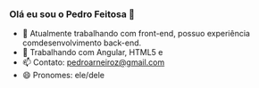 ### Olá eu sou o Pedro Feitosa 👋


- 🔭 Atualmente trabalhando com front-end, possuo experiência comdesenvolvimento back-end.
- 🌱 Trabalhando com Angular, HTML5 e
- 📫 Contato: pedroarneiroz@gmail.com
- 😄 Pronomes: ele/dele
